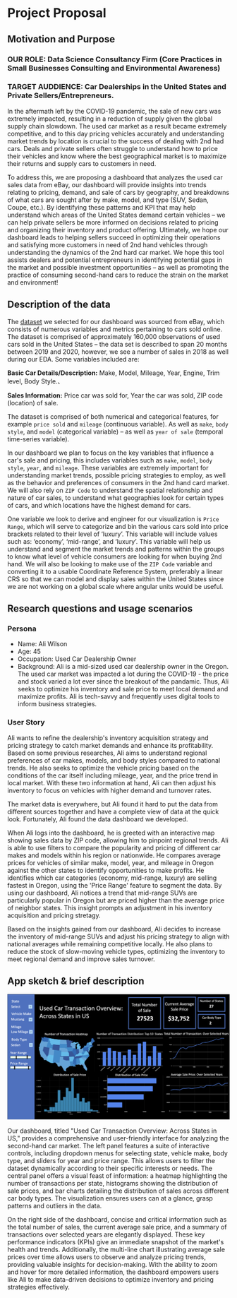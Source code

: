 # Project Proposal

## Motivation and Purpose

### OUR ROLE: Data Science Consultancy Firm (Core Practices in Small Businesses Consulting and Environmental Awareness)

### TARGET AUDDIENCE: Car Dealerships in the United States and Private Sellers/Entrepreneurs.

In the aftermath left by the COVID-19 pandemic, the sale of new cars was extremely impacted, resulting in a reduction of supply given the global supply chain slowdown. The used car market as a result became extremely competitive, and to this day pricing vehicles accurately and understanding market trends by location is crucial to the success of dealing with 2nd had cars. Deals and private sellers often struggle to understand how to price their vehicles and know where the best geographical market is to maximize their returns and supply cars to customers in need.   
  
To address this, we are proposing a dashboard that analyzes the used car sales data from eBay, our dashboard will provide insights into trends relating to pricing, demand, and sale of cars by geography, and breakdowns of what cars are sought after by make, model, and type (SUV, Sedan, Coupe, etc.). By identifying these patterns and KPI that may help understand which areas of the United States demand certain vehicles – we can help private sellers be more informed on decisions related to pricing and organizing their inventory and product offering. Ultimately, we hope our dashboard leads to helping sellers succeed in optimizing their operations and satisfying more customers in need of 2nd hand vehicles through understanding the dynamics of the 2nd hard car market. We hope this tool assists dealers and potential entrepreneurs in identifying potential gaps in the market and possible investment opportunities – as well as promoting the practice of consuming second-hand cars to reduce the strain on the market and environment!

## Description of the data

The [dataset](https://www.kaggle.com/datasets/tsaustin/us-used-car-sales-data) we selected for our dashboard was sourced from eBay, which consists of numerous variables and metrics pertaining to cars sold online. The dataset is comprised of approximately 160,000 observations of used cars sold in the United States – the data set is described to span 20 months between 2019 and 2020, however, we see a number of sales in 2018 as well during our EDA. Some variables included are:

**Basic Car Details/Description:** Make, Model, Mileage, Year, Engine, Trim level, Body Style.、

**Sales Information:** Price car was sold for, Year the car was sold, ZIP code (location) of sale.

The dataset is comprised of both numerical and categorical features, for example `price sold` and `mileage` (continuous variable). As well as `make`, `body style`, and `model` (categorical variable) – as well as `year of sale` (temporal time-series variable).  
  
In our dashboard we plan to focus on the key variables that influence a car's sale and pricing, this includes variables such as `make`, `model`, `body style`, `year`, and `mileage`.  These variables are extremely important for understanding market trends, possible pricing strategies to employ, as well as the behavior and preferences of consumers in the 2nd hand card market. We will also rely on `ZIP Code` to understand the spatial relationship and nature of car sales, to understand what geographies look for certain types of cars, and which locations have the highest demand for cars.
  
One variable we look to derive and engineer for our visualization is `Price Range`, which will serve to categorize and bin the various cars sold into price brackets related to their level of ‘luxury’. This variable will include values such as: ‘economy’, ‘mid-range’, and ‘luxury’. This variable will help us understand and segment the market trends and patterns within the groups to know what level of vehicle consumers are looking for when buying 2nd hand. We will also be looking to make use of the `ZIP Code` variable and converting it to a usable Coordinate Reference System, preferably a linear CRS so that we can model and display sales within the United States since we are not working on a global scale where angular units would be useful.

## Research questions and usage scenarios

### Persona

- Name: Ali Wilson
- Age: 45
- Occupation: Used Car Dealership Owner
- Background: Ali is a mid-sized used car dealership owner in the Oregon. The used car market was impacted a lot during the COVID-19 - the price and stock varied a lot ever since the breakout of the pandamic. Thus, Ali seeks to optimize his inventory and sale price to meet local demand and maximize profits. Ali is tech-savvy and frequently uses digital tools to inform business strategies.

### User Story

Ali wants to refine the dealership's inventory acquisition strategy and pricing strategy to catch market demands and enhance its profitability. Based on some previous researches, Ali aims to understand regional preferences of car makes, models, and body styles compared to national trends. He also seeks to optimize the vehicle pricing based on the conditions of the car itself including mileage, year, and the price trend in local market. With these two information at hand, Ali can then adjust his inventory to focus on vehicles with higher demand and turnover rates.

The market data is everywhere, but Ali found it hard to put the data from different sources together and have a complete view of data at the quick look. Fortunately, Ali found the data dashboard we developed.

When Ali logs into the dashboard, he is greeted with an interactive map showing sales data by ZIP code, allowing him to pinpoint regional trends. Ali is able to use filters to compare the popularity and pricing of different car makes and models within his region or nationwide. He compares average prices for vehicles of similar make, model, year, and mileage in Oregon against the other states to identify opportunities to make profits. He identifies which car categories (economy, mid-range, luxury) are selling fastest in Oregon, using the 'Price Range' feature to segment the data. By using our dashboard, Ali notices a trend that mid-range SUVs are particularly popular in Oregon but are priced higher than the average price of neighbor states. This insight prompts an adjustment in his inventory acquisition and pricing stretagy.

Based on the insights gained from our dashboard, Ali decides to increase the inventory of mid-range SUVs and adjust his pricing strategy to align with national averages while remaining competitive locally. He also plans to reduce the stock of slow-moving vehicle types, optimizing the inventory to meet regional demand and improve sales turnover.

## App sketch & brief description

 ![img](../img/sketch.png)

Our dashboard, titled "Used Car Transaction Overview: Across States in US," provides a comprehensive and user-friendly interface for analyzing the second-hand car market. The left panel features a suite of interactive controls, including dropdown menus for selecting state, vehicle make, body type, and sliders for year and price range. This allows users to filter the dataset dynamically according to their specific interests or needs. The central panel offers a visual feast of information: a heatmap highlighting the number of transactions per state, histograms showing the distribution of sale prices, and bar charts detailing the distribution of sales across different car body types. The visualization ensures users can at a glance, grasp patterns and outliers in the data.

On the right side of the dashboard, concise and critical information such as the total number of sales, the current average sale price, and a summary of transactions over selected years are elegantly displayed. These key performance indicators (KPIs) give an immediate snapshot of the market's health and trends. Additionally, the multi-line chart illustrating average sale prices over time allows users to observe and analyze pricing trends, providing valuable insights for decision-making. With the ability to zoom and hover for more detailed information, the dashboard empowers users like Ali to make data-driven decisions to optimize inventory and pricing strategies effectively.
